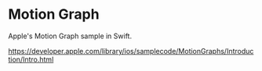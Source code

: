 # Motion Graph

Apple's Motion Graph sample in Swift.

https://developer.apple.com/library/ios/samplecode/MotionGraphs/Introduction/Intro.html